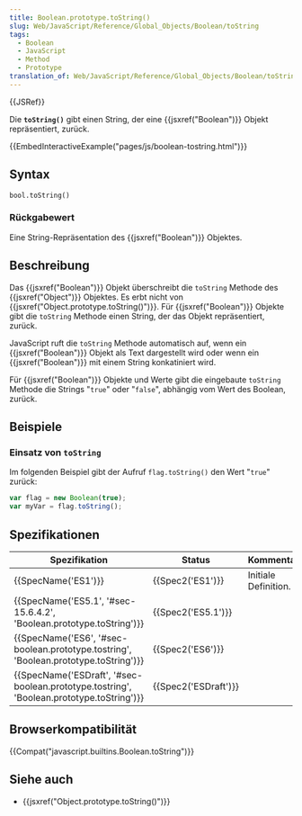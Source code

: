 ```yaml
---
title: Boolean.prototype.toString()
slug: Web/JavaScript/Reference/Global_Objects/Boolean/toString
tags:
  - Boolean
  - JavaScript
  - Method
  - Prototype
translation_of: Web/JavaScript/Reference/Global_Objects/Boolean/toString
---
```

{{JSRef}}

Die **`toString()`** gibt einen String, der eine {{jsxref("Boolean")}} Objekt repräsentiert, zurück.

{{EmbedInteractiveExample("pages/js/boolean-tostring.html")}}

## Syntax

    bool.toString()

### Rückgabewert

Eine String-Repräsentation des {{jsxref("Boolean")}} Objektes.

## Beschreibung

Das {{jsxref("Boolean")}} Objekt überschreibt die `toString` Methode des {{jsxref("Object")}} Objektes. Es erbt nicht von {{jsxref("Object.prototype.toString()")}}. Für {{jsxref("Boolean")}} Objekte gibt die `toString` Methode einen String, der das Objekt repräsentiert, zurück.

JavaScript ruft die `toString` Methode automatisch auf, wenn ein {{jsxref("Boolean")}} Objekt als Text dargestellt wird oder wenn ein {{jsxref("Boolean")}} mit einem String konkatiniert wird.

Für {{jsxref("Boolean")}} Objekte und Werte gibt die eingebaute `toString` Methode die Strings "`true`" oder "`false`", abhängig vom Wert des Boolean, zurück.

## Beispiele

### Einsatz von `toString`

Im folgenden Beispiel gibt der Aufruf `flag.toString()` den Wert "`true`" zurück:

```js
var flag = new Boolean(true);
var myVar = flag.toString();
```

## Spezifikationen

| Spezifikation                                                                                                        | Status                       | Kommentar            |
| -------------------------------------------------------------------------------------------------------------------- | ---------------------------- | -------------------- |
| {{SpecName('ES1')}}                                                                                             | {{Spec2('ES1')}}         | Initiale Definition. |
| {{SpecName('ES5.1', '#sec-15.6.4.2', 'Boolean.prototype.toString')}}                         | {{Spec2('ES5.1')}}     |                      |
| {{SpecName('ES6', '#sec-boolean.prototype.tostring', 'Boolean.prototype.toString')}}     | {{Spec2('ES6')}}         |                      |
| {{SpecName('ESDraft', '#sec-boolean.prototype.tostring', 'Boolean.prototype.toString')}} | {{Spec2('ESDraft')}} |                      |

## Browserkompatibilität

{{Compat("javascript.builtins.Boolean.toString")}}

## Siehe auch

- {{jsxref("Object.prototype.toString()")}}
